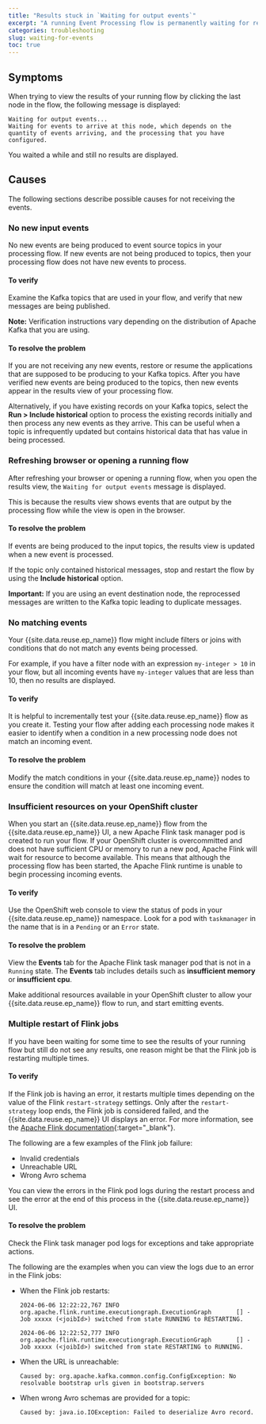 ```yaml
---
title: "Results stuck in `Waiting for output events`"
excerpt: "A running Event Processing flow is permanently waiting for results."
categories: troubleshooting
slug: waiting-for-events
toc: true
---
```


## Symptoms

When trying to view the results of your running flow by clicking the last node in the flow, the following message is displayed:

```transparent
Waiting for output events...
Waiting for events to arrive at this node, which depends on the quantity of events arriving, and the processing that you have configured.
```

You waited a while and still no results are displayed.

## Causes

The following sections describe possible causes for not receiving the events.

### No new input events

No new events are being produced to event source topics in your processing flow. If new events are not being produced to topics, then your processing flow does not have new events to process.

#### To verify

Examine the Kafka topics that are used in your flow, and verify that new messages are being published.

**Note:** Verification instructions vary depending on the distribution of Apache Kafka that you are using.

#### To resolve the problem

If you are not receiving any new events, restore or resume the applications that are supposed to be producing to your Kafka topics. After you have verified new events are being produced to the topics, then new events appear in the results view of your processing flow.

Alternatively, if you have existing records on your Kafka topics, select the **Run > Include historical** option to process the existing records initially and then process any new events as they arrive. This can be useful when a topic is infrequently updated but contains historical data that has value in being processed.

### Refreshing browser or opening a running flow

After refreshing your browser or opening a running flow, when you open the results view, the `Waiting for output events` message is displayed.

This is because the results view shows events that are output by the processing flow while the view is open in the browser.

#### To resolve the problem

If events are being produced to the input topics, the results view is updated when a new event is processed.

If the topic only contained historical messages, stop and restart the flow by using the **Include historical** option.

**Important:** If you are using an event destination node, the reprocessed messages are written to the Kafka topic leading to duplicate messages.

### No matching events

Your {{site.data.reuse.ep_name}} flow might include filters or joins with conditions that do not match any events being processed.

For example, if you have a filter node with an expression `my-integer > 10` in your flow, but all incoming events have `my-integer` values that are less than 10, then no results are displayed.

#### To verify

It is helpful to incrementally test your {{site.data.reuse.ep_name}} flow as you create it. Testing your flow after adding each processing node makes it easier to identify when a condition in a new processing node does not match an incoming event.

#### To resolve the problem

Modify the match conditions in your {{site.data.reuse.ep_name}} nodes to ensure the condition will match at least one incoming event.

### Insufficient resources on your OpenShift cluster

When you start an {{site.data.reuse.ep_name}} flow from the {{site.data.reuse.ep_name}} UI, a new Apache Flink task manager pod is created to run your flow. If your OpenShift cluster is overcommitted and does not have sufficient CPU or memory to run a new pod, Apache Flink will wait for resource to become available. This means that although the processing flow has been started, the Apache Flink runtime is unable to begin processing incoming events.

#### To verify

Use the OpenShift web console to view the status of pods in your {{site.data.reuse.ep_name}} namespace. Look for a pod with `taskmanager` in the name that is in a `Pending` or an `Error` state.

#### To resolve the problem

View the **Events** tab for the Apache Flink task manager pod that is not in a `Running` state. The **Events** tab includes details such as **insufficient memory** or **insufficient cpu**.

Make additional resources available in your OpenShift cluster to allow your {{site.data.reuse.ep_name}} flow to run, and start emitting events.

### Multiple restart of Flink jobs

If you have been waiting for some time to see the results of your running flow but still do not see any results, one reason might be that the Flink job is restarting multiple times.

#### To verify

If the Flink job is having an error, it restarts multiple times depending on the value of the Flink `restart-strategy` settings. Only after the `restart-strategy` loop ends, the Flink job is considered failed, and the {{site.data.reuse.ep_name}} UI displays an error. For more information, see the [Apache Flink documentation](https://nightlies.apache.org/flink/flink-docs-release-1.19/docs/ops/state/task_failure_recovery/#restart-strategies){:target="_blank"}.


The following are a few examples of the Flink job failure:

 - Invalid credentials
 - Unreachable URL
 - Wrong Avro schema 
 
 You can view the errors in the Flink pod logs during the restart process and see the error at the end of this process in the {{site.data.reuse.ep_name}} UI.



#### To resolve the problem

Check the Flink task manager pod logs for exceptions and take appropriate actions.

The following are the examples when you can view the logs due to an error in the Flink jobs:

- When the Flink job restarts:

  ```shell
  2024-06-06 12:22:22,767 INFO  org.apache.flink.runtime.executiongraph.ExecutionGraph       [] - Job xxxxx (<joibId>) switched from state RUNNING to RESTARTING.
  ```

  ```shell
  2024-06-06 12:22:52,777 INFO  org.apache.flink.runtime.executiongraph.ExecutionGraph       [] - Job xxxxx (<joibId>) switched from state RESTARTING to RUNNING.
  ```

- When the URL is unreachable:

  ```shell
  Caused by: org.apache.kafka.common.config.ConfigException: No resolvable bootstrap urls given in bootstrap.servers
  ```

- When wrong Avro schemas are provided for a topic:

  ```shell
  Caused by: java.io.IOException: Failed to deserialize Avro record.
  ```